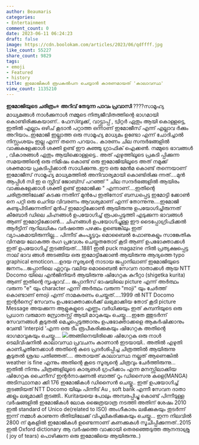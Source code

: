 ```yaml
---
author: Beaumaris
categories:
- Entertainment
comment_count: 0
date: 2023-06-11 06:24:23
draft: false
image: https://cdn.boolokam.com/articles/2023/06/qdffff.jpg
like_count: 55227
share_count: 9829
tags:
- emoji
- Featured
- history
title: ഇമോജികൾ രൂപകൽപന ചെയ്യാൻ കാരണമായത് 'കാലാവസ്ഥ'
view_count: 1135210
---
```


**ഇമോജിയുടെ ചരിത്രം⭐** **അറിവ് തേടുന്ന പാവം പ്രവാസി** ????സാമൂഹ്യ മാധ്യമങ്ങൾ നാൾക്കുനാൾ നമ്മുടെ നിത്യജീവിതത്തിന്റെ ഭാഗമായി കൊണ്ടിരിക്കുകയാണ്.. ഫേസ്ബുക്ക്, വാട്ട്സാപ്പ് , ട്വിറ്റർ ഏതും ആയി കൊള്ളട്ടെ, ഇതിൽ എല്ലാം ഒഴിച് കൂടാൻ പറ്റാത്ത ഒന്നാണ് ഇമോജീസ് എന്ന് എല്ലാവ ർക്കും അറിയാം..ഇമോജി ഇല്ലാത്ത ഒരു സാമൂഹ്യ മാധ്യമം ഉണ്ടോ എന്ന് ചോദിച്ചാൽ നിസ്സംശയം ഇല്ല എന്ന് തന്നെ പറയാം.. കാരണം ചില സന്ദർഭങ്ങളിൽ വാക്കുകളേക്കാൾ ശക്തി ഉണ്ട് ഈ കുഞ്ഞു ഗ്രാഫിക് ഐക്കൺ. നമ്മുടെ ഭാവങ്ങൾ , വികാരങ്ങൾ ഏതും ആയിക്കൊള്ളട്ടെ.. അത് എഴുത്തിലൂടെ പ്രകടി പ്പിക്കുന്ന സമയത്തിന്റെ ഒരു നിമിഷം കൊണ്ട് ഒരു ഇമോജിയിലൂടെ അത് നമുക്ക് ശക്തമായ പ്രകടിപ്പിക്കാൻ സാധിക്കുന്നു..ഈ ഒരു മേൻമ കൊണ്ട് തന്നെയാണ് ഇമോജീസ് സാമൂഹ്യ മാധ്യമത്തിൽ അനിവാര്യമായി കൊണ്ടിരിക്കു ന്നത്....മുൻ ആപ്പിൾ സി ഇ ഒ സ്റ്റീവ് ജോബ്സ് പറഞ്ഞ് " ചില സന്ദർഭങ്ങളിൽ ആയിരം വാക്കുകളേക്കാൾ ശക്തി ഉണ്ട് ഇമോജിക്ക " എന്നാണ്....ഇതിന്റെ ചരിത്രത്തിലേക്ക് കടക്കു ന്നതിന് മുൻപേ ഇതിനോട് ബന്ധപ്പെട്ട ഇമോട്ടി ക്കോൺ നെ പറ്റി ഒരു ചെറിയ വിവരണം ആവശ്യമാണ് എന്ന് തോന്നുന്നു....ഇമോജി കണ്ടുപിടിക്കുന്നതിന് മുൻപ് ഇമോട്ടിക്കോൺ ആയിരുന്നു ഉപയോഗിച്ചിരുന്നത് കീബോർ ഡിലെ ചിഹ്നങ്ങൾ ഉപയോഗിച്ച് രൂപപ്പെടുത്തി എടുക്കുന്ന ഭാവങ്ങൾ ആണ് ഇമോട്ടിക്കോൺ... [](https://cdn.boolokam.com/articles/2023/06/e1eeeee.jpg)ചിഹ്നങ്ങൾ ഉപയോഗിച്ചുള്ള ഈ ടൈപ്പോഗ്രിഫിക്കൽ ആർട്ടിന് നൂറിലധികം വർഷത്തെ പഴക്കം ഉണ്ടെങ്കിലും ഇത് വ്യാപകമായിരുന്നില്ല... പിന്നീട് കംപ്യൂട്ടറും മൊബൈൽ ഫോണുകളും സാങ്കേതിക വിനമയ ലോകത്ത രംഗ പ്രവേശം ചെയ്തതതോട് കൂടി ആണ് ഉപഭോക്താക്കൾ ഇത് ഉപയോഗിച്ച് തുടങ്ങിയത്....1881 ഇൽ puck magazine നിൽ പ്രത്യക്ഷപ്പെട്ട നാല് ഭാവ ങ്ങൾ അടങ്ങിയ ഒരു ഇമോട്ടിക്കോൺ ആയിരുന്നു ആദ്യത്തെ typo graphical emoticon....ഉദയ സൂര്യന്റെ നാടായ ജപ്പാനിലാണ് ഇമോജിയുടെ ജനനം...ജപ്പാനിലെ ഏറ്റവും വലിയ മൊബൈൽ സേവന ദാതാക്കൾ ആയ NTT Docomo യിലെ എൻജിനിയർ ആയിരുന്നു ഷിഗേറ്റക കുറീറ്റാ (shigetka kurita) ആണ് ഇതിന്റെ സൃഷ്ടാവ്.... ജപ്പാനീസ് ഭാഷയിലെ picture എന്ന് അർത്ഥം വരുന്ന "e" യും character എന്ന് അർത്ഥം വരുന്ന "moji" യും ചേർത്ത് കൊണ്ടാണ് emoji എന്ന് നാമകരണം ചെയ്തത്.....1999 ൽ NTT Docomo ഇന്റർനെറ്റ് സേവനം ഉപഭോക്താക്കൾക്ക് ലഭ്യമാക്കിയ തോട് കൂടി picture Message അയക്കുന്ന ആളുകളുടെ എണ്ണം വർധിക്കുയും ഇത് കമ്പനിയുടെ ഒരു പ്രധാന വരുമാന സ്രോതസ്സ് ആയി മാറുകയും ചെയ്തു....ഇതേ ത്തുടർന്ന് സേവനങ്ങൾ കൂടുതൽ മെച്ചപ്പെടുത്താനും ഉപഭോക്താക്കളെ ആകർഷിക്കാനും വേണ്ടി 'interpid 'എന്ന ഒരു ടീം രൂപീകരിക്കുകയും ഷിഗേറ്റക അതിന്റെ ഭാഗമാവുകയും ചെയ്തു.... [![](https://cdn.boolokam.com/articles/2023/06/qdffff.jpg)](https://cdn.boolokam.com/articles/2023/06/qdffff.jpg)അങ്ങിനെയിരിക്കെ ഷിഗേറ്റക ഒരു നാൾ ടെലിവിഷനിൽ കാലാവസ്ഥ പ്രവചനം കാണാൻ ഇടയായി.. അതിൽ എഴുതി കാണിച്ചതിനേക്കാൾ അതിന്റെ കുടെ പ്രദർശിപ്പിച്ച ചിത്രത്തിൽ ആയിരുന്നു കൂടുതൽ ശ്രദ്ധ പതിഞ്ഞത്.... അതായത് കാലാവസ്ഥ നല്ലത് ആണെങ്കിൽ weather is fine എന്നും അതിന്റെ കൂടെ സൂര്യന്റെ ചിത്രവും ചേർത്തിരുന്നു... ഇതിൽ നിന്നും ചിത്രങ്ങളിലൂടെ കാര്യങൾ ഗ്രഹിക്കാം എന്ന മനസ്സിലാക്കിയ ഷിഗേറ്റക ചൈനീസ് ഇന്റർനാഷണൽ ബാത്ത് റൂം ഡിസൈനു കളെ(MANGA) അടിസ്ഥാനമാ ക്കി 176 ഇമോജികൾ ഡിസൈൻ ചെയ്തു.. ഇത് ഉപയോഗിച്ച് തുടങ്ങിയത് NTT Docomo യിലും പിന്നീട് Au , soft bank എന്നീ സേവന ദാതാ ക്കളും ലഭ്യമാക്കി തുടങ്ങി.. Kuritaയയെ പോലും അമ്പരപ്പിച്ചു കൊണ്ട് പിന്നീടുള്ള വര്‍ഷങ്ങളില്‍ ഇമോജികള്‍ ലോക ജൈത്രയാത്ര നടത്തി അതിന് ശേഷം 2010 ഇൽ standard of Unico de(related to ISO) അംഗീകാരം ലഭിക്കുകയും തുടർന്ന് ഇന്ന് നമ്മൾ കാണുന്ന രീതിയിലേക്ക് വിപൂലീകരിക്കുകയും ചെയ്തു... ഇന്ന നിലവിൽ 2800 ന് മുകളിൽ ഇമോജികൾ ഉണ്ടെന്നാണ് കണക്കുകൾ സൂചിപ്പിക്കുന്നത്..2015 ഇൽ Oxford dictionary ആ വർഷത്തെ വാക്കായി തെരഞ്ഞെടുത്ത ആനന്ദാശ്രു ( joy of tears) പൊഴിക്കുന്ന ഒരു ഇമോജിയെ ആയിരുന്നു..)